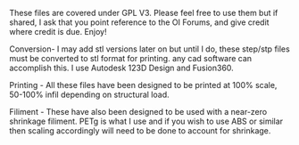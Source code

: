 These files are covered under GPL V3. Please feel free to use them but if shared, I ask that you point reference to the OI Forums, and give credit where credit is due. Enjoy!

Conversion- I may add stl versions later on but until I do, these step/stp files must be converted to stl format for printing. any cad software can accomplish this. I use Autodesk 123D Design and Fusion360.

Printing - All these files have been designed to be printed at 100% scale, 50-100% infil depending on structural load.

Filiment - These have also been designed to be used with a near-zero shrinkage filiment. PETg is what I use and if you wish to use ABS or similar then scaling accordingly will need to be done to account for shrinkage.
